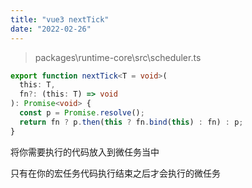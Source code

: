 ```yaml
---
title: "vue3 nextTick"
date: "2022-02-26"
---
```


> packages\runtime-core\src\scheduler.ts

```ts
export function nextTick<T = void>(
  this: T,
  fn?: (this: T) => void
): Promise<void> {
  const p = Promise.resolve();
  return fn ? p.then(this ? fn.bind(this) : fn) : p;
}
```

将你需要执行的代码放入到微任务当中

只有在你的宏任务代码执行结束之后才会执行的微任务
